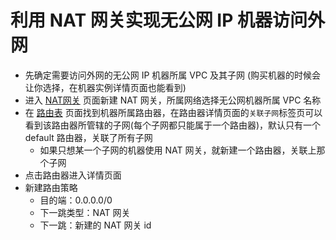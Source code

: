 # 利用 NAT 网关实现无公网 IP 机器访问外网

- 先确定需要访问外网的无公网 IP 机器所属 VPC 及其子网 (购买机器的时候会让你选择，在机器实例详情页面也能看到)
- 进入 [NAT网关](https://console.cloud.tencent.com/vpc/nat) 页面新建 NAT 网关，所属网络选择无公网机器所属 VPC 名称
- 在 [路由表](https://console.cloud.tencent.com/vpc/route) 页面找到机器所属路由器，在路由器详情页面的`关联子网`标签页可以看到该路由器所管辖的子网(每个子网都只能属于一个路由器)，默认只有一个 default 路由器，关联了所有子网
  - 如果只想某一个子网的机器使用 NAT 网关，就新建一个路由器，关联上那个子网
- 点击路由器进入详情页面
- 新建路由策略
  - 目的端：0.0.0.0/0
  - 下一跳类型：NAT 网关
  - 下一跳：新建的 NAT 网关 id